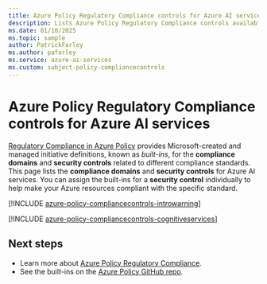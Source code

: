 ```yaml
---
title: Azure Policy Regulatory Compliance controls for Azure AI services
description: Lists Azure Policy Regulatory Compliance controls available for Azure AI services. These built-in policy definitions provide common approaches to managing the compliance of your Azure resources.
ms.date: 01/10/2025
ms.topic: sample
author: PatrickFarley
ms.author: pafarley
ms.service: azure-ai-services
ms.custom: subject-policy-compliancecontrols
---
```


# Azure Policy Regulatory Compliance controls for Azure AI services

[Regulatory Compliance in Azure Policy](/azure/governance/policy/concepts/regulatory-compliance) provides Microsoft-created and managed initiative definitions, known as _built-ins_, for the **compliance domains** and **security controls** related to different compliance standards. This page lists the **compliance domains** and **security controls** for Azure AI services. You can assign the built-ins for a **security control** individually to help make your Azure resources compliant with the specific standard.

[!INCLUDE [azure-policy-compliancecontrols-introwarning](~/azure-docs-pr-policy-includes/includes/policy/standards/intro-warning.md)]

[!INCLUDE [azure-policy-compliancecontrols-cognitiveservices](~/azure-docs-pr-policy-includes/includes/policy/standards/byrp/microsoft.cognitiveservices.md)]

## Next steps

- Learn more about [Azure Policy Regulatory Compliance](/azure/governance/policy/concepts/regulatory-compliance).
- See the built-ins on the [Azure Policy GitHub repo](https://github.com/Azure/azure-policy).
